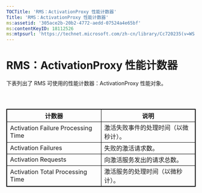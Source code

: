 ```yaml
---
TOCTitle: 'RMS：ActivationProxy 性能计数器'
Title: 'RMS：ActivationProxy 性能计数器'
ms:assetid: '305ace2b-20b2-4772-aedd-07524a4e65bf'
ms:contentKeyID: 18112526
ms:mtpsurl: 'https://technet.microsoft.com/zh-cn/library/Cc720235(v=WS.10)'
---
```


RMS：ActivationProxy 性能计数器
===============================

下表列出了 RMS 可使用的性能计数器：ActivationProxy 性能对象。

###  

 
<table style="border:1px solid black;">
<colgroup>
<col width="50%" />
<col width="50%" />
</colgroup>
<thead>
<tr class="header">
<th style="border:1px solid black;" >计数器</th>
<th style="border:1px solid black;" >说明</th>
</tr>
</thead>
<tbody>
<tr class="odd">
<td style="border:1px solid black;">Activation Failure Processing Time</td>
<td style="border:1px solid black;">激活失败事件的处理时间（以微秒计）。</td>
</tr>
<tr class="even">
<td style="border:1px solid black;">Activation Failures</td>
<td style="border:1px solid black;">失败的激活请求数。</td>
</tr>
<tr class="odd">
<td style="border:1px solid black;">Activation Requests</td>
<td style="border:1px solid black;">向激活服务发出的请求总数。</td>
</tr>
<tr class="even">
<td style="border:1px solid black;">Activation Total Processing Time</td>
<td style="border:1px solid black;">激活服务的处理时间（以微秒计）。</td>
</tr>
</tbody>
</table>
